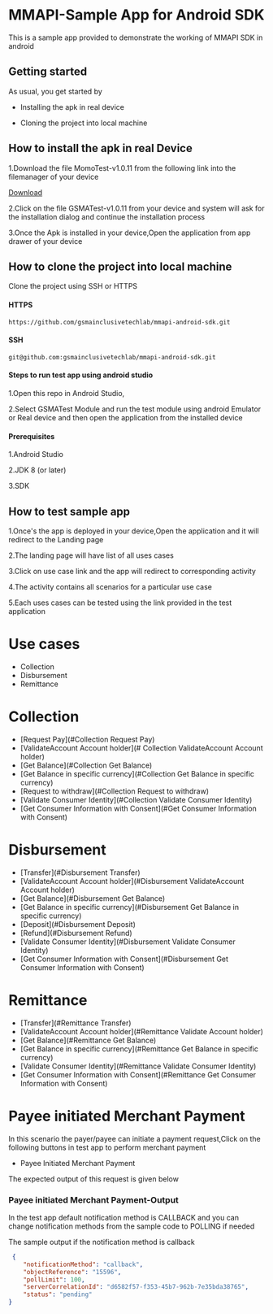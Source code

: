 
# MMAPI-Sample App for Android SDK

This is a sample app provided to demonstrate the working of MMAPI SDK in android

## Getting started

As usual, you get started by 

* Installing  the apk in real device

* Cloning the project into local machine



## How  to install the apk in real Device

1.Download the file MomoTest-v1.0.11 from the following link into the filemanager of your  device
 
[Download](../release/GSMATest-v1.0.11.apk)


2.Click on the file GSMATest-v1.0.11 from your device and system will ask for the installation dialog and continue the installation process

3.Once the Apk is installed in your device,Open the application from app drawer of your device 


## How to clone the project into local machine


Clone the project using SSH or HTTPS 

#### HTTPS

```
https://github.com/gsmainclusivetechlab/mmapi-android-sdk.git

```

#### SSH  

```
git@github.com:gsmainclusivetechlab/mmapi-android-sdk.git

```

#### Steps to run test app using android studio

1.Open this repo in Android Studio,

2.Select GSMATest Module and run the test module using android Emulator or Real device and then open the application from the installed device


#### Prerequisites

1.Android Studio 

2.JDK 8 (or later)

3.SDK

## How to test sample app

1.Once's the app is deployed in your device,Open the application and it will redirect to the Landing page

2.The landing page will have list of all uses cases

3.Click on use case link and the app will redirect to corresponding activity

4.The activity contains all scenarios for a particular use case

5.Each uses cases can be tested using the link  provided in the test application

# Use cases

* Collection
* Disbursement
* Remittance


# Collection

* [Request Pay](#Collection Request Pay)
* [ValidateAccount Account holder](# Collection ValidateAccount Account holder)
* [Get Balance](#Collection Get Balance)
* [Get Balance in specific currency](#Collection Get Balance in specific currency)
* [Request to withdraw](#Collection Request to withdraw)
* [Validate Consumer Identity](#Collection Validate Consumer Identity)
* [Get Consumer Information with Consent](#Get Consumer Information with Consent)	

# Disbursement

* [Transfer](#Disbursement Transfer)
* [ValidateAccount Account holder](#Disbursement ValidateAccount Account holder)
* [Get Balance](#Disbursement Get Balance)
* [Get Balance in specific currency](#Disbursement Get Balance in specific currency)
* [Deposit](#Disbursement Deposit)
* [Refund](#Disbursement Refund)
* [Validate Consumer Identity](#Disbursement Validate Consumer Identity)
* [Get Consumer Information with Consent](#Disbursement Get Consumer Information with Consent)	


# Remittance

* [Transfer](#Remittance Transfer)
* [ValidateAccount Account holder](#Remittance Validate Account holder)
* [Get Balance](#Remittance Get Balance)
* [Get Balance in specific currency](#Remittance Get Balance in specific currency)
* [Validate Consumer Identity](#Remittance Validate Consumer Identity)
* [Get Consumer Information with Consent](#Remittance Get Consumer Information with Consent)	



<a name="payee-initiated"></a>

# Payee initiated Merchant Payment
 
 In this scenario the payer/payee can initiate a payment request,Click on the following buttons in test app to perform merchant payment
 
 * Payee Initiated Merchant Payment
 
 The expected output of this request is given below

###  Payee initiated Merchant Payment-Output
 
In the test app default notification method is CALLBACK and you can change notification methods from the sample code to POLLING if needed

The sample output if the notification method is callback 

```json
 {
	"notificationMethod": "callback",
	"objectReference": "15596",
	"pollLimit": 100,
	"serverCorrelationId": "d6582f57-f353-45b7-962b-7e35bda38765",
	"status": "pending"
}
```

<a name="payee-initiated-polling"></a>



















